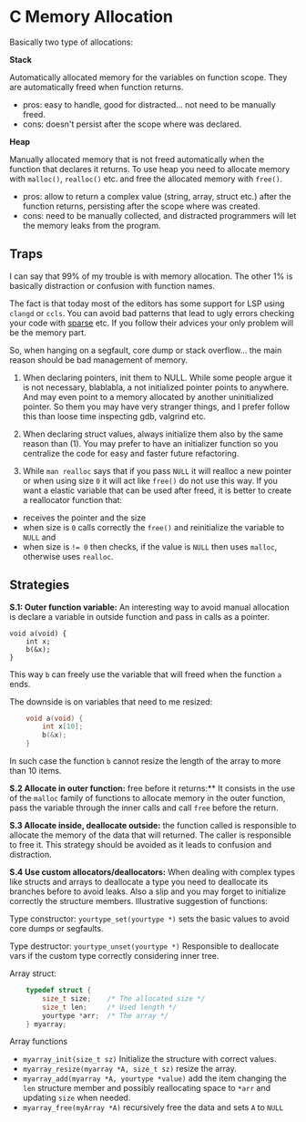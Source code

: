 # C Memory Allocation

Basically two type of allocations:


**Stack**

Automatically allocated memory for the variables on function scope. They are
automatically freed when function returns.

- pros: easy to handle, good for distracted... not need to be manually freed.
- cons: doesn't persist after the scope where was declared.

**Heap**

Manually allocated memory that is not freed automatically when the function
that declares it returns. To use heap you need to allocate memory with
`malloc()`, `realloc()` etc. and free the allocated memory with `free()`.

- pros: allow to return a complex value (string, array, struct etc.) after the
function returns, persisting after the scope where was created.
- cons: need to be manually collected, and distracted programmers will let the
memory leaks from the program.


## Traps

I can say that 99% of my trouble is with memory allocation. The other 1% is
basically distraction or confusion with function names.

The fact is that today most of the editors has some support for LSP using
`clangd` or `ccls`. You can avoid bad patterns that lead to ugly errors checking
your code with [sparse](https://sparse.docs.kernel.org) etc. If you follow their
advices your only problem will be the memory part.

So, when hanging on a segfault, core dump or stack overflow... the main reason
should be bad management of memory.

1. When declaring pointers, init them to NULL. While some people argue it is
not necessary, blablabla, a not initialized pointer points to anywhere. And may
even point to a memory allocated by another uninitialized pointer. So them you
may have very stranger things, and I prefer follow this than loose time
inspecting gdb, valgrind etc.

2. When declaring struct values, always initialize them also by the same reason
than (1). You may prefer to have an initializer function so you centralize the
code for easy and faster future refactoring.

3. While `man realloc` says that if you pass `NULL` it will realloc a new pointer
or when using size `0` it will act like `free()` do not use this way. If you
want a elastic variable that can be used after freed, it is better to create
a reallocator function that:

- receives the pointer and the size
- when size is `0` calls correctly the `free()` and reinitialize the variable
to `NULL` and
- when size is `!= 0` then checks, if the value is `NULL` then uses `malloc`,
otherwise uses `realloc`.


## Strategies

**S.1: Outer function variable:** An interesting way to avoid manual
allocation is declare a variable in outside function and pass in calls as a
pointer.

    void a(void) {
        int x;
        b(&x);
    }

This way `b` can freely use the variable that will freed when the function `a`
ends.

The downside is on variables that need to me resized:

```C
    void a(void) {
        int x[10];
        b(&x);
    }
```

In such case the function `b` cannot resize the length of the array to more
than 10 items.


**S.2 Allocate in outer function:** free before it returns:** It consists in the
use of the `malloc` family of functions to allocate memory in the outer
function, pass the variable through the inner calls and call `free` before the
return.


**S.3 Allocate inside, deallocate outside:** the function called is
responsible to allocate the memory of the data that will returned. The
caller is responsible to free it. This strategy should be avoided as it leads
to confusion and distraction.


**S.4 Use custom allocators/deallocators:** When dealing with complex types
like structs and arrays to deallocate a type you need to deallocate its
branches before to avoid leaks. Also a slip and you may forget to
initialize correctly the structure members. Illustrative suggestion of functions:


Type constructor: `yourtype_set(yourtype *)`
sets the basic values to avoid core dumps or segfaults.

Type destructor: `yourtype_unset(yourtype *)` 
Responsible to deallocate vars if the custom type correctly considering inner
tree.

Array struct:

```C
    typedef struct {
        size_t size;    /* The allocated size */
        size_t len;     /* Used length */
        yourtype *arr;  /* The array */
    } myarray;
```

Array functions
* `myarray_init(size_t sz)` Initialize the structure with correct values.
* `myarray_resize(myarray *A, size_t sz)` resize the array.
* `myarray_add(myarray *A, yourtype *value)` add the item changing the `len`
structure member and possibly reallocating space to `*arr` and updating `size`
when needed.
* `myarray_free(myArray *A)` recursively free the data and sets `A` to `NULL`





